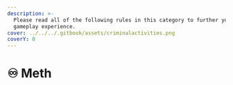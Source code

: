 ```yaml
---
description: >-
  Please read all of the following rules in this category to further your
  gameplay experience.
cover: ../../../.gitbook/assets/criminalactivities.png
coverY: 0
---
```


# ♾ Meth


